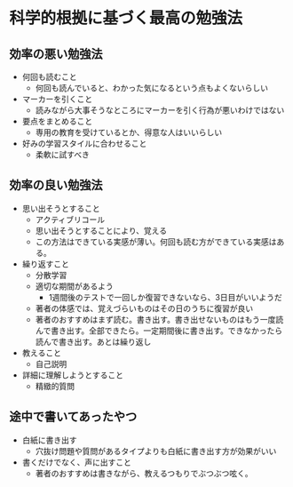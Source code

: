 # 科学的根拠に基づく最高の勉強法

## 効率の悪い勉強法

- 何回も読むこと
    - 何回も読んでいると、わかった気になるという点もよくないらしい
- マーカーを引くこと
    - 読みながら大事そうなところにマーカーを引く行為が悪いわけではない
- 要点をまとめること
    - 専用の教育を受けているとか、得意な人はいいらしい
- 好みの学習スタイルに合わせること
    - 柔軟に試すべき

## 効率の良い勉強法

- 思い出そうとすること
    - アクティブリコール
    - 思い出そうとすることにより、覚える
    - この方法はできている実感が薄い。何回も読む方ができている実感はある。
- 繰り返すこと
    - 分散学習
    - 適切な期間があるよう
        - 1週間後のテストで一回しか復習できないなら、3日目がいいようだ
    - 著者の体感では、覚えづらいものはその日のうちに復習が良い
    - 著者のおすすめはまず読む。書き出す。書き出せないものはもう一度読んで書き出す。全部できたら。一定期間後に書き出す。できなかったら読んで書き出す。あとは繰り返し
- 教えること
    - 自己説明
- 詳細に理解しようとすること
    - 精緻的質問

## 途中で書いてあったやつ
- 白紙に書き出す
    - 穴抜け問題や質問があるタイプよりも白紙に書き出す方が効果がいい
- 書くだけでなく、声に出すこと
    - 著者のおすすめは書きながら、教えるつもりでぶつぶつ呟く。

